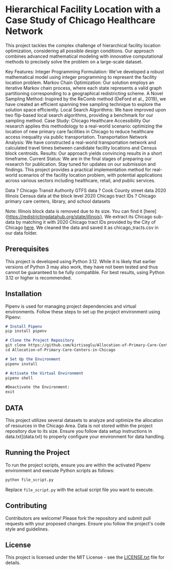 # Hierarchical Facility Location with a Case Study of Chicago Healthcare Network

This project tackles the complex challenge of hierarchical facility location optimization, considering all possible design conditions. Our approach combines advanced mathematical modeling with innovative computational methods to precisely solve the problem on a large-scale dataset.

Key Features:
Integer Programming Formulation: We've developed a robust mathematical model using integer programming to represent the facility location problem.
Markov Chain Optimization: Our solution employs an iterative Markov chain process, where each state represents a valid graph partitioning corresponding to a geographical redistricting scheme.
A Novel Sampling Method: Inspired by the ReComb method (DeFord et al., 2019), we have created an efficient spanning tree sampling technique to explore the solution space efficiently.
Local Search Algorithms: We have improved upon two flip-based local search algorithms, providing a benchmark for our sampling method.
Case Study: Chicago Healthcare Accessibility
Our research applies this methodology to a real-world scenario: optimizing the location of new primary care facilities in Chicago to reduce healthcare access inequality via public transportation.
Transportation Network Analysis: We have constructed a real-world transportation network and calculated travel times between candidate facility locations and Census block centroids.
Results: Our approach yields convincing results in a short timeframe.
Current Status: We are in the final stages of preparing our research for publication. Stay tuned for updates on our submission and findings.
This project provides a practical implementation method for real-world scenarios of the facility location problem, with potential applications across various sectors including healthcare, retail, and public services.

Data
? Chicago Transit Authority GTFS data
? Cook County street data
2020 Illinois Census data at the block level
2020 Chicago tract IDs
? Chicago primary care centers, library, and school datasets 

Note: Illinois block data is removed due to its size. You can find it [here]{https://redistrictingdatahub.org/state/illinois}.
We extract its Chicago sub-data by matching it with 2020 Chicago tract IDs provided by the City of Chicago [here](https://www.chicago.gov/content/dam/city/depts/fin/municipal_depository/Addendum_2_Attachment_A_Chicago_Census_Tract%20_11_digit.pdf). We cleaned the data and saved it as chicago_tracts.csv in our data folder.



## Prerequisites

This project is developed using Python 3.12. While it is likely that earlier versions of Python 3 may also work, they have not been
tested and thus cannot be guaranteed to be fully compatible. For best results, using Python 3.12 or higher is recommended.

## Installation

Pipenv is used for managing project dependencies and virtual environments. Follow these steps to set up
the project environment using Pipenv:

```markdown
# Install Pipenv
pip install pipenv

# Clone the Project Repository
git clone https://github.com/kirtisoglu/Allocation-of-Primary-Care-Centers-in-Chicago
cd Allocation-of-Primary-Care-Centers-in-Chicago

# Set Up the Environment
pipenv install

# Activate the Virtual Environment
pipenv shell

#Deactivate the Environment:
exit
```

## DATA

This project utilizes several datasets to analyze and optimize the allocation of resources in the Chicago Area. 
Data is not stored within the project repository due to its size. Ensure you follow data setup instructions in 
data.txt](data.txt) to properly configure your environment for data handling.

## Running the Project

To run the project scripts, ensure you are within the activated Pipenv environment and execute Python scripts as follows:

```bash
python file_script.py
```

Replace `file_script.py` with the actual script file you want to execute.

## Contributing

Contributors are welcome! Please fork the repository and submit pull requests with your proposed changes. 
Ensure you follow the project's code style and guidelines.

## License

This project is licensed under the MIT License - see the [LICENSE.txt](LICENSE.txt) file for details.






